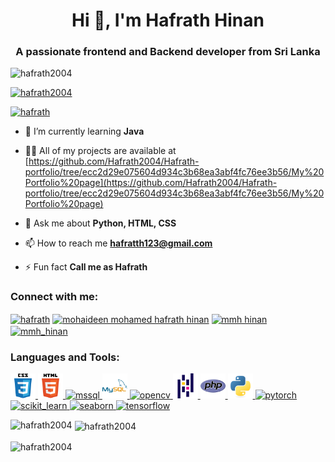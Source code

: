 <h1 align="center">Hi 👋, I'm Hafrath Hinan</h1>
<h3 align="center">A passionate frontend and Backend developer from Sri Lanka</h3>

<p align="left"> <img src="https://komarev.com/ghpvc/?username=hafrath2004&label=Profile%20views&color=0e75b6&style=flat" alt="hafrath2004" /> </p>

<p align="left"> <a href="https://github.com/ryo-ma/github-profile-trophy"><img src="https://github-profile-trophy.vercel.app/?username=hafrath2004" alt="hafrath2004" /></a> </p>

<p align="left"> <a href="https://twitter.com/hafrath" target="blank"><img src="https://img.shields.io/twitter/follow/hafrath?logo=twitter&style=for-the-badge" alt="hafrath" /></a> </p>

- 🌱 I’m currently learning **Java**

- 👨‍💻 All of my projects are available at [https://github.com/Hafrath2004/Hafrath-portfolio/tree/ecc2d29e075604d934c3b68ea3abf4fc76ee3b56/My%20Portfolio%20page](https://github.com/Hafrath2004/Hafrath-portfolio/tree/ecc2d29e075604d934c3b68ea3abf4fc76ee3b56/My%20Portfolio%20page)

- 💬 Ask me about **Python, HTML, CSS**

- 📫 How to reach me **hafratth123@gmail.com**

- ⚡ Fun fact **Call me as Hafrath**

<h3 align="left">Connect with me:</h3>
<p align="left">
<a href="https://twitter.com/hafrath" target="blank"><img align="center" src="https://raw.githubusercontent.com/rahuldkjain/github-profile-readme-generator/master/src/images/icons/Social/twitter.svg" alt="hafrath" height="30" width="40" /></a>
<a href="https://linkedin.com/in/mohaideen mohamed hafrath hinan" target="blank"><img align="center" src="https://raw.githubusercontent.com/rahuldkjain/github-profile-readme-generator/master/src/images/icons/Social/linked-in-alt.svg" alt="mohaideen mohamed hafrath hinan" height="30" width="40" /></a>
<a href="https://fb.com/mmh hinan" target="blank"><img align="center" src="https://raw.githubusercontent.com/rahuldkjain/github-profile-readme-generator/master/src/images/icons/Social/facebook.svg" alt="mmh hinan" height="30" width="40" /></a>
<a href="https://instagram.com/mmh_hinan" target="blank"><img align="center" src="https://raw.githubusercontent.com/rahuldkjain/github-profile-readme-generator/master/src/images/icons/Social/instagram.svg" alt="mmh_hinan" height="30" width="40" /></a>
</p>

<h3 align="left">Languages and Tools:</h3>
<p align="left"> <a href="https://www.w3schools.com/css/" target="_blank" rel="noreferrer"> <img src="https://raw.githubusercontent.com/devicons/devicon/master/icons/css3/css3-original-wordmark.svg" alt="css3" width="40" height="40"/> </a> <a href="https://www.w3.org/html/" target="_blank" rel="noreferrer"> <img src="https://raw.githubusercontent.com/devicons/devicon/master/icons/html5/html5-original-wordmark.svg" alt="html5" width="40" height="40"/> </a> <a href="https://www.microsoft.com/en-us/sql-server" target="_blank" rel="noreferrer"> <img src="https://www.svgrepo.com/show/303229/microsoft-sql-server-logo.svg" alt="mssql" width="40" height="40"/> </a> <a href="https://www.mysql.com/" target="_blank" rel="noreferrer"> <img src="https://raw.githubusercontent.com/devicons/devicon/master/icons/mysql/mysql-original-wordmark.svg" alt="mysql" width="40" height="40"/> </a> <a href="https://opencv.org/" target="_blank" rel="noreferrer"> <img src="https://www.vectorlogo.zone/logos/opencv/opencv-icon.svg" alt="opencv" width="40" height="40"/> </a> <a href="https://pandas.pydata.org/" target="_blank" rel="noreferrer"> <img src="https://raw.githubusercontent.com/devicons/devicon/2ae2a900d2f041da66e950e4d48052658d850630/icons/pandas/pandas-original.svg" alt="pandas" width="40" height="40"/> </a> <a href="https://www.php.net" target="_blank" rel="noreferrer"> <img src="https://raw.githubusercontent.com/devicons/devicon/master/icons/php/php-original.svg" alt="php" width="40" height="40"/> </a> <a href="https://www.python.org" target="_blank" rel="noreferrer"> <img src="https://raw.githubusercontent.com/devicons/devicon/master/icons/python/python-original.svg" alt="python" width="40" height="40"/> </a> <a href="https://pytorch.org/" target="_blank" rel="noreferrer"> <img src="https://www.vectorlogo.zone/logos/pytorch/pytorch-icon.svg" alt="pytorch" width="40" height="40"/> </a> <a href="https://scikit-learn.org/" target="_blank" rel="noreferrer"> <img src="https://upload.wikimedia.org/wikipedia/commons/0/05/Scikit_learn_logo_small.svg" alt="scikit_learn" width="40" height="40"/> </a> <a href="https://seaborn.pydata.org/" target="_blank" rel="noreferrer"> <img src="https://seaborn.pydata.org/_images/logo-mark-lightbg.svg" alt="seaborn" width="40" height="40"/> </a> <a href="https://www.tensorflow.org" target="_blank" rel="noreferrer"> <img src="https://www.vectorlogo.zone/logos/tensorflow/tensorflow-icon.svg" alt="tensorflow" width="40" height="40"/> </a> </p>

<p><img align="left" src="https://github-readme-stats.vercel.app/api/top-langs?username=hafrath2004&show_icons=true&locale=en&layout=compact" alt="hafrath2004" /></p>

<p>&nbsp;<img align="center" src="https://github-readme-stats.vercel.app/api?username=hafrath2004&show_icons=true&locale=en" alt="hafrath2004" /></p>

<p><img align="center" src="https://github-readme-streak-stats.herokuapp.com/?user=hafrath2004&" alt="hafrath2004" /></p>
